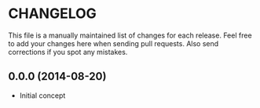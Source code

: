 # CHANGELOG

This file is a manually maintained list of changes for each release. Feel free
to add your changes here when sending pull requests. Also send corrections if
you spot any mistakes.

## 0.0.0 (2014-08-20)

* Initial concept
